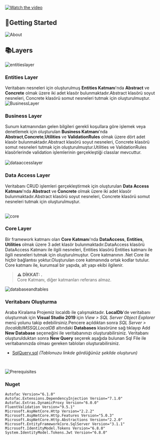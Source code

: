 [![Watch the video](https://img.youtube.com/vi/xllqQe36oro/maxresdefault.jpg)](https://www.youtube.com/watch?v=xllqQe36oro)





## :pushpin:Getting Started
![About](https://user-images.githubusercontent.com/16624085/117002846-c27a8200-acec-11eb-98bb-0316777e8a05.png)
<br>
## :books:Layers  
![entitieslayer](https://user-images.githubusercontent.com/16624085/117002898-d3c38e80-acec-11eb-8b57-0f77c41030ae.png)
### Entities Layer
Veritabanı nesneleri için oluşturulmuş **Entities Katmanı**'nda **Abstract** ve **Concrete** olmak üzere iki adet klasör bulunmaktadır.Abstract klasörü soyut nesneleri, Concrete klasörü somut nesneleri tutmak için oluşturulmuştur.  
![BusinessLayer](https://user-images.githubusercontent.com/16624085/117002936-e211aa80-acec-11eb-86a8-23bd1a9219e8.png)
<br>
###  Business Layer
Sunum katmanından gelen bilgileri gerekli koşullara göre işlemek veya denetlemek için oluşturulan **Business Katmanı**'nda **Abstract**,**Concrete**,**Utilities** ve **ValidationRules** olmak üzere dört adet klasör bulunmaktadır.Abstract klasörü soyut nesneleri, Concrete klasörü somut nesneleri tutmak için oluşturulmuştur.Utilities ve ValidationRules klasörlerinde validation işlemlerinin gerçekleştiği classlar mevcuttur.  
<br>
![dataaccesslayer](https://user-images.githubusercontent.com/16624085/117002975-f2c22080-acec-11eb-9228-83df11a74ca6.png)
###  Data Access Layer
Veritabanı CRUD işlemleri gerçekleştirmek için oluşturulan **Data Access Katmanı**'nda **Abstract** ve **Concrete** olmak üzere iki adet klasör bulunmaktadır.Abstract klasörü soyut nesneleri, Concrete klasörü somut nesneleri tutmak için oluşturulmuştur.  
<br>

![core](https://user-images.githubusercontent.com/77868230/107870091-c42f6900-6ea6-11eb-863e-63d30fa2128c.png)
###  Core Layer
Bir framework katmanı olan **Core Katmanı**'nda **DataAccess**, **Entities**, **Utilities** olmak üzere 3 adet klasör bulunmaktadır.DataAccess klasörü DataAccess Katmanı ile ilgili nesneleri, Entities klasörü Entities katmanı ile ilgili nesneleri tutmak için oluşturulmuştur. Core katmanının .Net Core ile hiçbir bağlantısı yoktur.Oluşturulan core katmanında ortak kodlar tutulur. Core katmanı ile, kurumsal bir yapıda, alt yapı ekibi ilgilenir.  
> **⚠ DİKKAT: .**  
> Core Katmanı, diğer katmanları referans almaz.


![databaseandtables](https://user-images.githubusercontent.com/16624085/117002547-58fa7380-acec-11eb-9d13-9b8ac5f4532b.png)
###  Veritabanı Oluşturma 
Araba Kiralama Projemiz localdb ile çalışmaktadır. **LocalDb**'de veritabanı oluşturmak için **Visual Studio 2019** için *View > SQL Server Object Explorer* menü yolunu takip edebilirsiniz.Pencere açıldıktan sonra *SQL Server > (localdb)MSSQLLocalDB* altındaki **Databases** klasörüne sağ tıklayıp Add **New Database** seçeneğini ile veritabanınızı oluşturabilirsiniz. Veritabanı oluşturulduktan sonra **New Query** seçerek aşağıda bulunan Sql File ile veritabanınızda olması gereken tabloları oluşturabilirsiniz.  
- [SqlQuery.sql](https://github.com/HasanErenAkgoz/RentACarProject/blob/master/VeritabanıScript.sql) *(Tablonuzu linkde gördüğünüz   şekilde oluşturun)*
<br>

![Prerequisites](https://user-images.githubusercontent.com/16624085/117002602-6fa0ca80-acec-11eb-8d9e-7a52a6035403.png)
### Nuget
```
Autofac Version="6.1.0"
Autofac.Extensions.DependencyInjection Version="7.1.0"
Autofac.Extras.DynamicProxy Version="6.0.0"
FluentValidation Version="9.5.1"
Microsoft.AspNetCore.Http Version="2.2.2"
Microsoft.AspNetCore.Http.Features Version="5.0.3"
Microsoft.AspNetCore.Http.Abstractions Version="2.2.0"
Microsoft.EntityFrameworkCore.SqlServer Version="3.1.1"
Microsoft.IdentityModel.Tokens Version="6.8.0"
System.IdentityModel.Tokens.Jwt Version="6.8.0"
```



<br>

